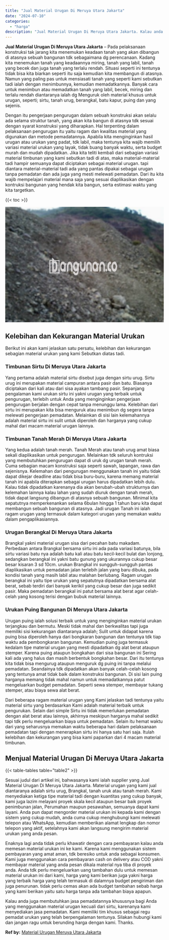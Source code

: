 ```yaml
---
title: "Jual Material Urugan Di Meruya Utara Jakarta"
date: "2024-07-10"
categories: 
  - "harga"
description: "Jual Material Urugan Di Meruya Utara Jakarta. Kalau anda juga membutuhkan jasa pemadatannya khususnya bagi Anda yang menggunakan material urugan kecuali dari..."
---
```


**Jual Material Urugan Di Meruya Utara Jakarta** – Pada pelaksanaan konstruksi tak jarang kita menemukan keadaan tanah yang akan dibangun di atasnya sebuah bangunan tdk sebagaimana dg perencanaan. Kadang kita menemukan tanah yang keadaannya miring, tanah yang labil, tanah yang becek dan juga tanah yang terlalu rendah. Situasi seperti ini tentunya tidak bisa kita biarkan seperti itu saja kemudian kita membangun di atasnya. Namun yang paling pas untuk mensiasati tanah yang seperti kami sebutkan tadi ialah dengan menimbunnya, kemudian memadatkannya. Banyak cara untuk menimbun atau memadatkan tanah yang labil, becek, miring dan terlalu rendah diantaranya ialah dg Menguruk oleh material khusus untuk urugan, seperti; sirtu, tanah urug, berangkal, batu kapur, puing dan yang sejenis.

Dengan itu pengerjaan pengurugan dalam sebuah konstruksi akan selalu ada selama struktur tanah, yang akan kita bangun di atasnya tdk sesuai dengan syarat konstruksi yang diharapkan. Hal terpenting dalam pelaksanaan pengurugan itu yaitu ragam dan kwalitas material yang digunakan dan metode pemadatannya. Apabila kita menginginkan hasil urugan atau urukan yang padat, tdk labil, maka tentunya kita wajib memilih variasi material urukan yang layak, tidak buang banyak waktu, serta budget murah dan mudah dipadatkan. Jika kita teliti kembali dari sebagian variasi material timbunan yang kami sebutkan tadi di atas, maka material-material tadi hampir semuanya dapat diciptakan sebagai material urugan. tapi diantara material-material tadi ada yang pantas dipakai sebagai urugan tanpa pemadatan dan ada juga yang mesti melewati pemadatan. Dari itu kita wajib mempelajari material mana saja yang sesuai diaplikasikan dengan kontruksi bangunan yang hendak kita bangun, serta estimasi waktu yang kita targetkan.

{{< toc >}}

![Jual Material Urugan Di Meruya Utara Jakarta](/images/jual-urugan-42.png)

## Kelebihan dan Kekurangan Material Urukan

Berikut ini akan kami jelaskan satu persatu, kelebihan dan kekurangan sebagian material urukan yang kami Sebutkan diatas tadi.

### Timbunan Sirtu Di Meruya Utara Jakarta

Yang pertama adalah material sirtu disebut juga dengan sirtu urug. Sirtu urug ini merupakan material campuran antara pasir dan batu. Biasanya diciptakan dari kali atau dari sisa ayakan tambang pasir. Sepanjang pengalaman kami urukan sirtu ini yakni urugan yang terbaik untuk pengurugan, terlebih untuk Anda yang menginginkan pengerjaan pengurugan berjalan dengan cepat tanpa menunggu lama. Kelebihan dari sirtu ini merupakan kita bisa menguruk atau menimbun dg segera tanpa melewati pengerjaan pemadatan. Melainkan di sisi lain kelemahannya adalah material sirtu ini sulit untuk diperoleh dan harganya yang cukup mahal dari macam material urugan lainnya.

### Timbunan Tanah Merah Di Meruya Utara Jakarta

Yang kedua adalah tanah merah. Tanah Merah atau tanah urug amat biasa sekali diaplikasikan untuk pengurugan. Melainkan tdk seluruh kontruksi yang membutuhkan pengurugan dapat di uruk dg urugan tanah merah. Cuma sebagian macam konstruksi saja seperti sawah, lapangan, rawa dan sejenisnya. Kelemahan dari pengurugan menggunakan tanah ini yaitu tidak dapat dikejar deadline atau tidak bisa buru-buru, karena memang material tanah ini apabila diterapkan sebagai urugan harus dipadatkan lebih dulu. Kalau tidak dipadatkan karenanya dia akan berubah-ubah strukturnya dan kelemahan lainnya kalau lahan yang sudah diuruk dengan tanah merah, tidak dapat langsung dibangun di atasnya sebuah bangunan. Minimal kita sepatutnya memperkenankan selama 6bulan hingga 1 tahun baru kita dapat membangun sebuah bangunan di atasnya. Jadi urugan Tanah ini ialah ragam urugan yang termasuk dalam kategori urugan yang memakan waktu dalam pengaplikasiannya.

### Urugan Berangkal Di Meruya Utara Jakarta

Brangkal yakni material urugan sisa dari pecahan batu makadam. Perbedaan antara Brangkal bersama sirtu ini ada pada variasi batunya, bila sirtu variasi batu nya adalah batu kali atau batu kecil-kecil bulat dan lonjong, sedangkan berangkal ini yakni batu gunung yang ukurannya cukup besar besar kisaran 3 sd 10cm. urukan Brangkal ini sungguh-sungguh pantas diaplikasikan untuk pemadatan jalan terlebih jalan yang baru dibuka, pada kondisi tanah yang masih labil atau malahan berlubang. Ragam urugan berangkal ini yaitu tipe urukan yang sepatutnya dipadatkan bersama alat berat, sebab terdiri dari banyak kerikil yang cukup besar dan juga sedikit pasir. Maka pemadatan berangkal ini patut bersama alat berat agar celah-celah yang kosong terisi dengan bubuk material lainnya.

### Urukan Puing Bangunan Di Meruya Utara Jakarta

Urugan puing ialah solusi terbaik untuk yang menginginkan material urukan terjangkau dan bermutu. Meski tidak mahal dan berkwalitas tapi juga memiliki sisi kekurangan diantaranya adalah; Sulit untuk didapat karena puing bisa diperoleh hanya dari bongkaran bangunan dan tentunya tdk tiap waktu ada pembongkaran bangunan. Kemudian puing juga termasuk kedalam tipe material urugan yang mesti dipadatkan dg alat berat ataupun stemper. Karena puing ataupun bongkahan dari sisa bangunan ini Sering kali ada yang halus dan masih berbentuk bongkahan besar. Dari itu tentunya kita tidak bisa mengurug ataupun menguruk dg puing ini tanpa melalui pemadatan. Seandainya tdk dipadatkan akan banyak celah-celah kosong yang tentunya amat tidak baik dalam konstruksi bangunan. Di sisi lain puing harganya memang tidak mahal namun untuk memadatkannya patut mengeluarkan budget pemadatan. Seperti sewa stemper, membayar tukang stemper, atau biaya sewa alat berat.

Dari beberapa ragam material urugan yang Kami jelaskan tadi tentunya yaitu material sirtu yang berdasarkan Kami adalah material terbaik untuk pengurukan. Selain dari simple Sirtu ini tidak memerlukan pemadatan dengan alat berat atau lainnya, akhirnya meskipun harganya mahal sedikit tapi tdk perlu mengeluarkan biaya untuk pemadatan. Selain itu hemat waktu dari yang seharusnya memakan waktu beberapa hari dalam pelaksanaan pemadatan tapi dengan menerapkan sirtu ini hanya satu hari saja. Itulah kelebihan dan kekurangan yang bisa kami paparkan dari 4 macam material timbunan.

## Menjual Material Urugan Di Meruya Utara Jakarta

{{< table-tables table="table2" >}}

Sesuai judul dari artikel ini, bahwasanya kami ialah supplier yang Jual Material Urugan Di Meruya Utara Jakarta. Material urugan yang kami jual diantaranya adalah sirtu urug, Brangkal, tanah uruk atau tanah merah. Kami menyediakan ketiga tipe material tadi dengan kuantitas yang cukup banyak, kami juga lazim melayani proyek skala kecil ataupun besar baik proyek penimbunan jalan, Perumahan maupun pesawahan, semuanya dapat kami layani. Anda pun dapat mengorder material urukan ini kepada kami dengan sistem yang cukup mudah, anda cuma cukup menghubungi kami melewati telepon atau WhatsApp, kemudian memberikan alamat lengkap dan nomor telepon yang aktif, setelahnya kami akan langsung mengirim material urukan yang anda pesan.

Enaknya lagi anda tidak perlu khawatir dengan cara pembayaran kalau anda memesan material urukan ini ke kami. Karena kami menggunakan sistem pembayaran yang amat aman, tdk beresiko untuk anda sebagai konsumen. Kami juga menggunakan cara pembayaran cash on delivery atau COD yakni membayar material yang anda pesan dikala material nya tiba di proyek anda. Anda tdk perlu mengeluarkan uang tambahan dulu untuk memesan material urukan ini dari kami, harga yang kami berikan juga yakni harga yang terbaik harga yang telah termasuk di dalamnya budget pengiriman dan juga penurunan. tidak perlu cemas akan ada budget tambahan sebab harga yang kami berikan yaitu satu harga tanpa ada tambahan biaya apapun.

Kalau anda juga membutuhkan jasa pemadatannya khususnya bagi Anda yang menggunakan material urugan kecuali dari sirtu, karenanya kami menyediakan jasa pemadatan. Kami memiliki tim khusus sebagai regu pemadat urukan yang telah berpengalaman tentunya. Silakan hubungi kami dan jangan ragu untuk berunding harga dengan kami. Thanks.

**Ref by:** [Material Urugan Meruya Utara Jakarta](https://id.wikipedia.org/wiki/Material)
